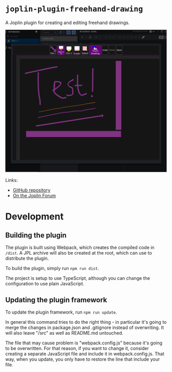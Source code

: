 # `joplin-plugin-freehand-drawing`

A Joplin plugin for creating and editing freehand drawings.

![](./screenshot.png)

Links:
 * [GitHub repository](https://github.com/personalizedrefrigerator/joplin-plugin-freehand-drawing)
 * [On the Joplin Forum](https://discourse.joplinapp.org/t/plugin-js-draw-integration/27114)

# Development
## Building the plugin

The plugin is built using Webpack, which creates the compiled code in `/dist`. A JPL archive will also be created at the root, which can use to distribute the plugin.

To build the plugin, simply run `npm run dist`.

The project is setup to use TypeScript, although you can change the configuration to use plain JavaScript.

## Updating the plugin framework

To update the plugin framework, run `npm run update`.

In general this command tries to do the right thing - in particular it's going to merge the changes in package.json and .gitignore instead of overwriting. It will also leave "/src" as well as README.md untouched.

The file that may cause problem is "webpack.config.js" because it's going to be overwritten. For that reason, if you want to change it, consider creating a separate JavaScript file and include it in webpack.config.js. That way, when you update, you only have to restore the line that include your file.
